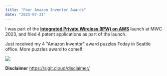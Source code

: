 ```yaml
---
title: "Four Amazon Inventor Awards"
date: "2023-07-31"
---
```

I was part of the [**Integrated Private Wireless (IPW) on AWS**](https://aws.amazon.com/telecom/integrated-private-wireless/) launch at MWC 2023, and filed 4 patent applications as part of the launch. 

Just received my 4 "Amazon Inventor" award puzzles Today in Seattle office. More puzzles award to come!!

![](https://sigit.cloud/gallery/4-patents-submitted.jpeg)



**Disclaimer**
https://sigit.cloud/disclaimer/